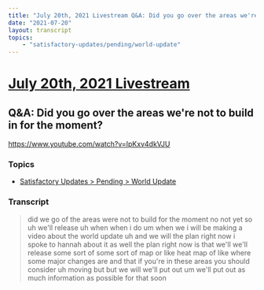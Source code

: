 ```yaml
---
title: "July 20th, 2021 Livestream Q&A: Did you go over the areas we're not to build in for the moment?"
date: "2021-07-20"
layout: transcript
topics:
    - "satisfactory-updates/pending/world-update"
---
```

# [July 20th, 2021 Livestream](../2021-07-20.md)
## Q&A: Did you go over the areas we're not to build in for the moment?
https://www.youtube.com/watch?v=IpKxv4dkVJU

### Topics
* [Satisfactory Updates > Pending > World Update](../topics/satisfactory-updates/pending/world-update.md)

### Transcript

> did we go of the areas were not to build for the moment no not yet so uh we'll release uh when when i do um when we i will be making a video about the world update uh and we will the plan right now i spoke to hannah about it as well the plan right now is that we'll we'll release some sort of some sort of map or like heat map of like where some major changes are and that if you're in these areas you should consider uh moving but but we will we'll put out um we'll put out as much information as possible for that soon
